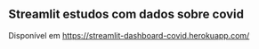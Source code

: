## Streamlit estudos com dados sobre covid

Disponível em https://streamlit-dashboard-covid.herokuapp.com/
